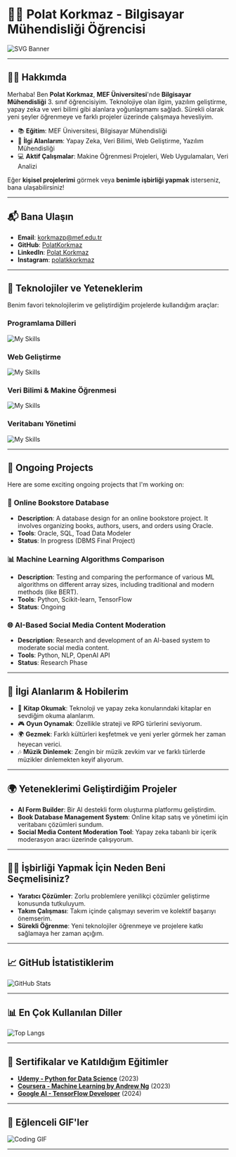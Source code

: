 # 👨‍💻 Polat Korkmaz - Bilgisayar Mühendisliği Öğrencisi

![SVG Banner](https://svg-banners.vercel.app/api?type=typeWriter&text1=Polat%20Korkmaz%20👨‍💻&width=1200&height=350)

---

## 👨‍🎓 Hakkımda

Merhaba! Ben **Polat Korkmaz**, **MEF Üniversitesi**'nde **Bilgisayar Mühendisliği** 3. sınıf öğrencisiyim. Teknolojiye olan ilgim, yazılım geliştirme, yapay zeka ve veri bilimi gibi alanlara yoğunlaşmamı sağladı. Sürekli olarak yeni şeyler öğrenmeye ve farklı projeler üzerinde çalışmaya hevesliyim.

- 📚 **Eğitim**: MEF Üniversitesi, Bilgisayar Mühendisliği
- 🧠 **İlgi Alanlarım**: Yapay Zeka, Veri Bilimi, Web Geliştirme, Yazılım Mühendisliği
- 💻 **Aktif Çalışmalar**: Makine Öğrenmesi Projeleri, Web Uygulamaları, Veri Analizi

Eğer **kişisel projelerimi** görmek veya **benimle işbirliği yapmak** isterseniz, bana ulaşabilirsiniz!

---

## 📬 Bana Ulaşın

- **Email**: [korkmazp@mef.edu.tr](mailto:korkmazp@mef.edu.tr)
- **GitHub**: [PolatKorkmaz](https://github.com/PolatKorkmaz)
- **LinkedIn**: [Polat Korkmaz](https://www.linkedin.com/in/polatkorkmaz/)
- **Instagram**: [polatkkorkmaz](https://www.instagram.com/polatkkorkmaz/)

---

## 🔧 Teknolojiler ve Yeteneklerim

Benim favori teknolojilerim ve geliştirdiğim projelerde kullandığım araçlar:

### **Programlama Dilleri**

![My Skills](https://skillicons.dev/icons?i=java,py,js,c,cpp)

### **Web Geliştirme**

![My Skills](https://skillicons.dev/icons?i=html,css,js,react,flask)

### **Veri Bilimi & Makine Öğrenmesi**

![My Skills](https://skillicons.dev/icons?i=pandas,numpy,scikit-learn,tensorflow)

### **Veritabanı Yönetimi**

![My Skills](https://skillicons.dev/icons?i=mysql,oracle,mongodb)

---

## 🚀 Ongoing Projects

Here are some exciting ongoing projects that I'm working on:

### 🛒 **Online Bookstore Database**
- **Description**: A database design for an online bookstore project. It involves organizing books, authors, users, and orders using Oracle.
- **Tools**: Oracle, SQL, Toad Data Modeler
- **Status**: In progress (DBMS Final Project)

### 📊 **Machine Learning Algorithms Comparison**
- **Description**: Testing and comparing the performance of various ML algorithms on different array sizes, including traditional and modern methods (like BERT).
- **Tools**: Python, Scikit-learn, TensorFlow
- **Status**: Ongoing

### 🌐 **AI-Based Social Media Content Moderation**
- **Description**: Research and development of an AI-based system to moderate social media content.
- **Tools**: Python, NLP, OpenAI API
- **Status**: Research Phase

---

## 🎯 İlgi Alanlarım & Hobilerim

- 📖 **Kitap Okumak**: Teknoloji ve yapay zeka konularındaki kitaplar en sevdiğim okuma alanlarım.
- 🎮 **Oyun Oynamak**: Özellikle strateji ve RPG türlerini seviyorum.
- 🌍 **Gezmek**: Farklı kültürleri keşfetmek ve yeni yerler görmek her zaman heyecan verici.
- 🎶 **Müzik Dinlemek**: Zengin bir müzik zevkim var ve farklı türlerde müzikler dinlemekten keyif alıyorum.

---

## 🌍 Yeteneklerimi Geliştirdiğim Projeler

- **AI Form Builder**: Bir AI destekli form oluşturma platformu geliştirdim.
- **Book Database Management System**: Online kitap satış ve yönetimi için veritabanı çözümleri sundum.
- **Social Media Content Moderation Tool**: Yapay zeka tabanlı bir içerik moderasyon aracı üzerinde çalışıyorum.

---

## 🧑‍💻 İşbirliği Yapmak İçin Neden Beni Seçmelisiniz?

- **Yaratıcı Çözümler**: Zorlu problemlere yenilikçi çözümler geliştirme konusunda tutkuluyum.
- **Takım Çalışması**: Takım içinde çalışmayı severim ve kolektif başarıyı önemserim.
- **Sürekli Öğrenme**: Yeni teknolojiler öğrenmeye ve projelere katkı sağlamaya her zaman açığım.

---

## 📈 GitHub İstatistiklerim

![GitHub Stats](https://github-readme-stats.vercel.app/api?username=PolatKorkmaz&show_icons=true&hide_title=true&count_private=true&hide=prs)

---

## 📊 En Çok Kullanılan Diller

![Top Langs](https://github-readme-stats.vercel.app/api/top-langs/?username=PolatKorkmaz&layout=compact&count_private=true)

---

## 🌟 Sertifikalar ve Katıldığım Eğitimler

- **[Udemy - Python for Data Science](https://www.udemy.com/)** (2023)
- **[Coursera - Machine Learning by Andrew Ng](https://www.coursera.org/)** (2023)
- **[Google AI - TensorFlow Developer](https://www.tensorflow.org/)** (2024)

---

## 🎉 Eğlenceli GIF'ler

![Coding GIF](https://user-images.githubusercontent.com/74038190/212749171-b84692a8-2b04-4e3b-93ca-ac14705da224.gif)

---




